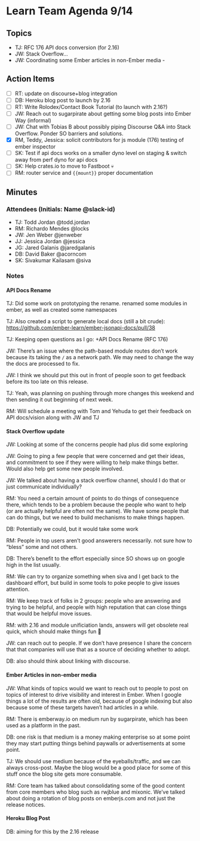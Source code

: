 # Learn Team Agenda 9/14

## Topics

- TJ: RFC 176 API docs conversion (for 2.16)
- JW: Stack Overflow…
- JW: Coordinating some Ember articles in non-Ember media -

## Action Items

- [ ] RT: update on discourse+blog integration
- [ ] DB: Heroku blog post to launch by 2.16
- [ ] RT: Write Rolodex/Contact Book Tutorial (to launch with 2.16?)
- [ ] JW: Reach out to sugarpirate about getting some blog posts into Ember Way (informal)
- [ ] JW: Chat with Tobias B about possibly piping Discourse Q&A into Stack Overflow. Ponder SO barriers and solutions.
- [x] RM, Teddy, Jessica: solicit contributors for js module (176) testing of ember inspector
- [ ] SK: Test if api docs works on a smaller dyno level on staging & switch away from perf dyno for api docs
- [ ] SK: Help crates.io to move to Fastboot 💀
- [ ] RM: router service and `{{mount}}` proper documentation

## Minutes

### Attendees (Initials: Name @slack-id)

- TJ: Todd Jordan @todd.jordan
- RM: Richardo Mendes @locks
- JW: Jen Weber @jenweber
- JJ: Jessica Jordan @jessica
- JG: Jared Galanis @jaredgalanis
- DB: David Baker @acorncom
- SK: Sivakumar Kailasam @siva

### Notes

#### API Docs Rename

TJ: Did some work on prototyping the rename.  renamed some modules in ember, as well as created some namespaces

TJ: Also created a script to generate local docs (still a bit crude): https://github.com/ember-learn/ember-jsonapi-docs/pull/38

TJ: Keeping open questions as I go: +API Docs Rename (RFC 176)

JW: There’s an issue where the path-based module routes don’t work because its taking the `/` as a network path.  We may need to change the way the docs are processed to fix.

JW: I think we should put this out in front of people soon to get feedback before its too late on this release.

TJ: Yeah, was planning on pushing through more changes this weekend and then sending it out beginning of next week.

RM: Will schedule a meeting with Tom and Yehuda to get their feedback on API docs/vision along with JW and TJ

#### Stack Overflow update

JW: Looking at some of the concerns people had plus did some exploring

JW: Going to ping a few people that were concerned and get their ideas, and commitment to see if they were willing to help make things better.  Would also help get some new people involved.

JW: We talked about having a stack overflow channel, should I do that or just communicate individually?

RM: You need a certain amount of points to do things of consequence there, which tends to be a problem because the people who want to help (or are actually helpful are often not the same).  We have some people that can do things, but we need to build mechanisms to make things happen.

DB: Potentially we could, but it would take some work

RM: People in top users aren’t good answerers necessarily.  not sure how to “bless” some and not others.

DB: There’s benefit to the effort especially since SO shows up on google high in the list usually.

RM: We can try to organize something when siva and I get back to the dashboard effort, but build in some tools to poke people to give issues attention.

RM: We keep track of folks in 2 groups: people who are answering and trying to be helpful, and people with high reputation that can close things that would be helpful move issues.

RM: with 2.16 and module unificiation lands, answers will get obsolete real quick, which should make things fun 😬

JW: can reach out to people.  If we don’t have presence I share the concern that that companies will use that as a source of deciding whether to adopt.

DB: also should think about linking with discourse.

#### Ember Articles in non-ember media

JW: What kinds of topics would we want to reach out to people to post on topics of interest to drive visibility and interest in Ember.  When I google things a lot of the results are often old, because of google indexing but also because some of these targets haven’t had articles in a while.

RM: There is emberway.io on medium run by sugarpirate, which has been used as a platform in the past.

DB: one risk is that medium is a money making enterprise so at some point they may start putting things behind paywalls or advertisements at some point.

TJ:  We should use medium because of the eyeballs/traffic, and we can always cross-post.  Maybe the blog would be a good place for some of this stuff once the blog site gets more consumable.

RM: Core team has talked about consolidating some of the good content from core members who blog such as rwjblue and mixonic.  We’ve talked about doing a rotation of blog posts on emberjs.com and not just the release notices.

#### Heroku Blog Post

DB: aiming for this by the 2.16 release

